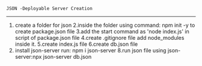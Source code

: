 

    JSON -Deployable Server Creation
-----------------------------------------

1. create a folder for json
2.inside the folder using command: npm init -y to create package.json file
3.add the start command as 'node index.js' in script of package.json file
4.create .gitignore file add node_modules inside it.
5.create index.js file
6.create db.json file
7. install json-server run: npm i json-server
8.run json file using json-server:npx json-server db.json